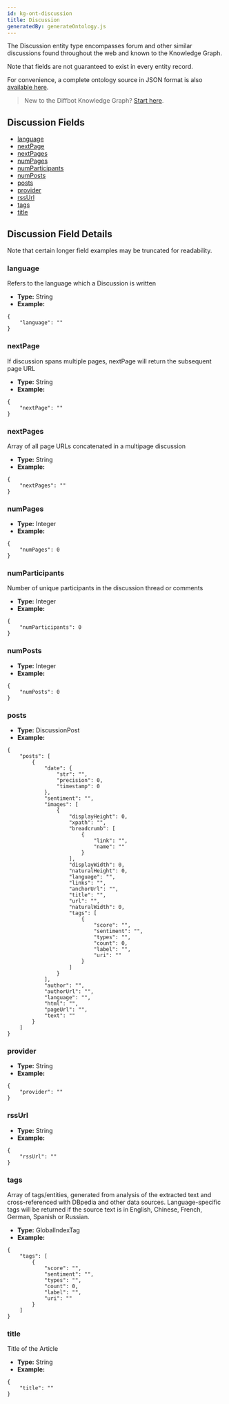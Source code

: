 ```yaml
---
id: kg-ont-discussion
title: Discussion
generatedBy: generateOntology.js
---
```


The Discussion entity type encompasses forum and other similar discussions found throughout the web and known to the Knowledge Graph. 

Note that fields are not guaranteed to exist in every entity record.

For convenience, a complete ontology source in JSON format is also [available here](https://kg.diffbot.com/kg/ontology).

>New to the Diffbot Knowledge Graph? [Start here](dql-quickstart).

## Discussion Fields
* [language](#language) 
* [nextPage](#nextpage) 
* [nextPages](#nextpages) 
* [numPages](#numpages) 
* [numParticipants](#numparticipants) 
* [numPosts](#numposts) 
* [posts](#posts) 
* [provider](#provider) 
* [rssUrl](#rssurl) 
* [tags](#tags) 
* [title](#title) 

## Discussion Field Details
Note that certain longer field examples may be truncated for readability.

### language
  Refers to the language which a Discussion is written
* **Type:** String
* **Example:**
```
{
	"language": ""
}
```
### nextPage
  If discussion spans multiple pages, nextPage will return the subsequent page URL
* **Type:** String
* **Example:**
```
{
	"nextPage": ""
}
```
### nextPages
  Array of all page URLs concatenated in a multipage discussion
* **Type:** String
* **Example:**
```
{
	"nextPages": ""
}
```
### numPages
  
* **Type:** Integer
* **Example:**
```
{
	"numPages": 0
}
```
### numParticipants
  Number of unique participants in the discussion thread or comments
* **Type:** Integer
* **Example:**
```
{
	"numParticipants": 0
}
```
### numPosts
  
* **Type:** Integer
* **Example:**
```
{
	"numPosts": 0
}
```
### posts
  
* **Type:** DiscussionPost
* **Example:**
```
{
	"posts": [
		{
			"date": {
				"str": "",
				"precision": 0,
				"timestamp": 0
			},
			"sentiment": "",
			"images": [
				{
					"displayHeight": 0,
					"xpath": "",
					"breadcrumb": [
						{
							"link": "",
							"name": ""
						}
					],
					"displayWidth": 0,
					"naturalHeight": 0,
					"language": "",
					"links": "",
					"anchorUrl": "",
					"title": "",
					"url": "",
					"naturalWidth": 0,
					"tags": [
						{
							"score": "",
							"sentiment": "",
							"types": "",
							"count": 0,
							"label": "",
							"uri": ""
						}
					]
				}
			],
			"author": "",
			"authorUrl": "",
			"language": "",
			"html": "",
			"pageUrl": "",
			"text": ""
		}
	]
}
```
### provider
  
* **Type:** String
* **Example:**
```
{
	"provider": ""
}
```
### rssUrl
  
* **Type:** String
* **Example:**
```
{
	"rssUrl": ""
}
```
### tags
  Array of tags&#x2F;entities, generated from analysis of the extracted text and cross-referenced with DBpedia and other data sources. Language-specific tags will be returned if the source text is in English, Chinese, French, German, Spanish or Russian.
* **Type:** GlobalIndexTag
* **Example:**
```
{
	"tags": [
		{
			"score": "",
			"sentiment": "",
			"types": "",
			"count": 0,
			"label": "",
			"uri": ""
		}
	]
}
```
### title
  Title of the Article
* **Type:** String
* **Example:**
```
{
	"title": ""
}
```
